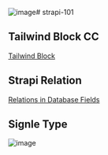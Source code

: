![image](https://github.com/raselinfo/strapi-101/assets/76788961/93b0d37a-ee2c-499a-9909-d3f08e6888b1)# strapi-101
## Tailwind Block CC
[Tailwind Block](https://tailblocks.cc/)

## Strapi Relation
[Relations in Database Fields](https://strapi.io/blog/understanding-and-using-relations-in-strapi)


## Signle Type
![image](https://github.com/raselinfo/strapi-101/assets/76788961/ddb2f145-4cd9-4d21-b9a2-c22235019c1f)

